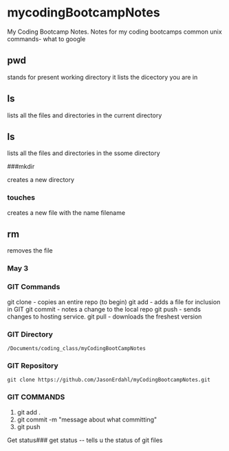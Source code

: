 # mycodingBootcampNotes
My Coding Bootcamp Notes. Notes for my coding bootcamps 
common unix commands- what to google 
## pwd 
stands for present working directory it lists the dicectory you are in 

## ls 

lists all the files and directories in the current directory 

## ls <some direectory>

lists all the files and directories in the ssome directory 

###mkdir 

creates a new directory

### touches <filename>

creates a new file with the name filename 

## rm 

removes the file 

### May 3 ###

### GIT Commands
git clone  - copies an entire repo (to begin)
git add     - adds a file for inclusion in GIT
git commit  - notes a change to the local repo
git push    - sends changes to hosting service.
git pull    - downloads the freshest version
### GIT Directory
    /Documents/coding_class/myCodingBootCampNotes
### GIT Repository
    git clone https://github.com/JasonErdahl/myCodingBootcampNotes.git
### GIT COMMANDS
1. git add .
2. git commit -m "message about what committing"
3. git push

Get status### 
get status -- tells u the status of git files